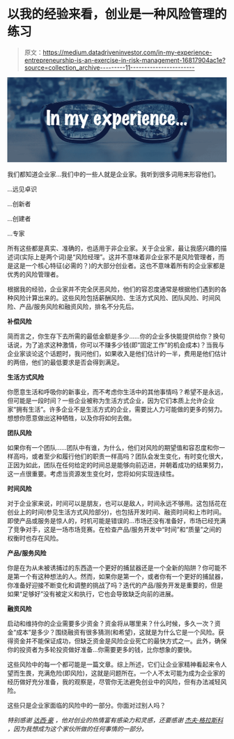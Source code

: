 # 以我的经验来看，创业是一种风险管理的练习

> 原文：<https://medium.datadriveninvestor.com/in-my-experience-entrepreneurship-is-an-exercise-in-risk-management-16817904ac1e?source=collection_archive---------11----------------------->

![](img/a67fdcbd9240a90f67eac6e2a51d8561.png)

我们都知道企业家…我们中的一些人就是企业家。我听到很多词用来形容他们。

…远见卓识

…创新者

…创建者

…专家

所有这些都是真实、准确的，也适用于非企业家。关于企业家，最让我感兴趣的描述词(实际上是两个词)是“风险经理”。这并不意味着非企业家不是风险管理者，而是这是一个核心特征(必需的？)的大部分创业者。这也不意味着所有的企业家都是优秀的风险管理者。

根据我的经验，企业家并不完全厌恶风险，他们的容忍度通常是根据他们遇到的各种风险计算出来的。这些风险包括薪酬风险、生活方式风险、团队风险、时间风险、产品/服务风险和融资风险，排名不分先后。

**补偿风险**

简而言之，你生存下去所需的最低金额是多少……你的企业多快能提供给你？换句话说，为了追求这种激情，你可以不赚多少钱(即“固定工作”的机会成本)？当我与企业家谈论这个话题时，我问他们，如果收入是他们估计的一半，费用是他们估计的两倍，他们的最低要求是否会得到满足。

**生活方式风险**

你愿意生活和呼吸你的新事业，而不考虑你生活中的其他事情吗？希望不是永远，但可能是一段时间？一些企业被称为生活方式企业，因为它们本质上允许企业家“拥有生活”。许多企业不是生活方式的企业，需要比人力可能做的更多的努力。想想你愿意做出这种牺牲，以及你将如何去做。

**团队风险**

如果你有一个团队……团队中有谁，为什么，他们对风险的期望值和容忍度和你一样高吗，或者至少和履行他们的职责一样高吗？团队会发生变化，有时变化很大，正因为如此，团队在任何给定的时间总是能够向前迈进，并朝着成功的结果努力，这一点很重要。考虑当资源发生变化时，您将如何实现连续性。

**时间风险**

对于企业家来说，时间可以是朋友，也可以是敌人，时间永远不够用。这包括花在创业上的时间(参见生活方式风险部分)，也包括开发时间、融资时间和上市时间。即使产品或服务是惊人的，时机可能是错误的…市场还没有准备好，市场已经充满了竞争对手，这是一场市场竞赛。在检查产品/服务开发中“时间”和“质量”之间的权衡时也存在风险。

**产品/服务风险**

你是在为从未被诱捕过的东西造一个更好的捕鼠器还是一个全新的陷阱？你可能不是第一个有这种想法的人。然而，如果你是第一个，或者你有一个更好的捕鼠器，你准备好迎接不断变化和调整的挑战了吗？迭代的产品/服务开发是重要的，但是如果“足够好”没有被定义和执行，它也会导致缺乏向前的进展。

**融资风险**

启动和维持你的企业需要多少资金？资金将从哪里来？什么时候，多久一次？资金“成本”是多少？围绕融资有很多猜测(和希望)，这就是为什么它是一个风险。获得资金并不能保证成功，但缺乏资金是风险企业死亡的最快方式之一。此外，确保你的投资者为多轮投资做好准备…你需要更多的钱，比你想象的要快。

这些风险中的每一个都可能是一篇文章。综上所述，它们让企业家精神看起来令人望而生畏，充满危险(即风险)，这就是问题所在。一个人不太可能为成为企业家的经历做好充分准备，我的观察是，尽管你无法避免创业中的风险，但有办法减轻风险。

这些只是企业家面临的风险中的一部分。你面对过别人吗？

*特别感谢* [*达西·豪*](https://www.linkedin.com/in/darcy-howe/) *，他对创业的热情富有感染力和灵感，还要感谢* [*杰夫·格拉斯科*](https://www.linkedin.com/in/jglasco/) *，因为我想成为这个家伙所做的任何事情的一部分。*
